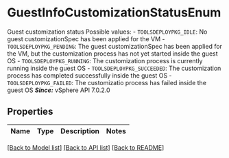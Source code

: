# GuestInfoCustomizationStatusEnum

Guest customization status  Possible values: - `TOOLSDEPLOYPKG_IDLE`: No guest customizationSpec has been applied for the VM - `TOOLSDEPLOYPKG_PENDING`: The guest customizationSpec has been applied for the VM,   but the customization process has not yet started inside the guest OS - `TOOLSDEPLOYPKG_RUNNING`: The customization process is currently running inside the guest OS - `TOOLSDEPLOYPKG_SUCCEEDED`: The customization process has completed successfully inside the   guest OS - `TOOLSDEPLOYPKG_FAILED`: The customizatio process has failed inside the guest OS    ***Since:*** vSphere API 7.0.2.0 

## Properties
Name | Type | Description | Notes
------------ | ------------- | ------------- | -------------

[[Back to Model list]](../README.md#documentation-for-models) [[Back to API list]](../README.md#documentation-for-api-endpoints) [[Back to README]](../README.md)


